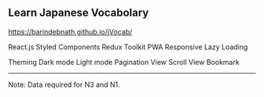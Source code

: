 ## Learn Japanese Vocabolary

https://barindebnath.github.io/jVocab/

React.js
Styled Components
Redux Toolkit
PWA
Responsive
Lazy Loading

Theming
Dark mode
Light mode
Pagination View
Scroll View
Bookmark


-----------------------

Note: Data required for N3 and N1.
